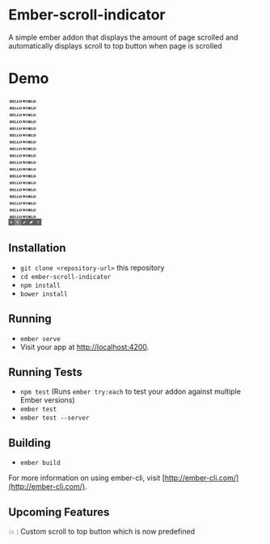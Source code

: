 # Ember-scroll-indicator

A simple ember addon that displays the amount of page scrolled and automatically displays scroll to top button when page is scrolled

# Demo

![GIF](https://github.com/kskashyap94/ember-scroll-indicator/blob/master/demo/Demo.gif)

## Installation

* `git clone <repository-url>` this repository
* `cd ember-scroll-indicator`
* `npm install`
* `bower install`

## Running

* `ember serve`
* Visit your app at [http://localhost:4200](http://localhost:4200).

## Running Tests

* `npm test` (Runs `ember try:each` to test your addon against multiple Ember versions)
* `ember test`
* `ember test --server`

## Building

* `ember build`

For more information on using ember-cli, visit [http://ember-cli.com/](http://ember-cli.com/).

## Upcoming Features
:boom:	: Custom scroll to top button which is now predefined

